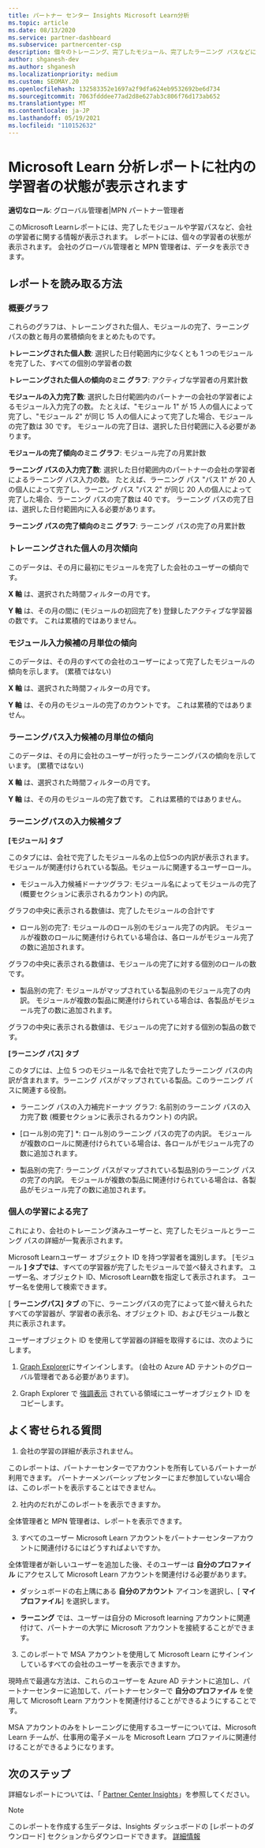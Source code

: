 ```yaml
---
title: パートナー センター Insights Microsoft Learn分析
ms.topic: article
ms.date: 08/13/2020
ms.service: partner-dashboard
ms.subservice: partnercenter-csp
description: 個々のトレーニング、完了したモジュール、完了したラーニング パスなどについてのデータを活用して、会社の学習者を追跡します。
author: shganesh-dev
ms.author: shganesh
ms.localizationpriority: medium
ms.custom: SEOMAY.20
ms.openlocfilehash: 132583352e1697a2f9dfa624eb9532692be6d734
ms.sourcegitcommit: 7063fdddee77ad2d8e627ab3c806f76d173ab652
ms.translationtype: MT
ms.contentlocale: ja-JP
ms.lasthandoff: 05/19/2021
ms.locfileid: "110152632"
---
```

# <a name="the-microsoft-learn-analytics-report-shows-the-status-of-learners-in-your-company"></a>Microsoft Learn 分析レポートに社内の学習者の状態が表示されます

**適切なロール**: グローバル管理者|MPN パートナー管理者

このMicrosoft Learnレポートには、完了したモジュールや学習パスなど、会社の学習者に関する情報が表示されます。 レポートには、個々の学習者の状態が表示されます。 会社のグローバル管理者と MPN 管理者は、データを表示できます。

## <a name="how-to-read-the-report"></a>レポートを読み取る方法

### <a name="summary-charts"></a>概要グラフ

これらのグラフは、トレーニングされた個人、モジュールの完了、ラーニング パスの数と毎月の累積傾向をまとめたものです。


**トレーニングされた個人数**: 選択した日付範囲内に少なくとも 1 つのモジュールを完了した、すべての個別の学習者の数 

**トレーニングされた個人の傾向のミニ グラフ**: アクティブな学習者の月累計数 

**モジュールの入力完了数**: 選択した日付範囲内のパートナーの会社の学習者によるモジュール入力完了の数。
たとえば、"モジュール 1" が 15 人の個人によって完了し、"モジュール 2" が同じ 15 人の個人によって完了した場合、モジュールの完了数は 30 です。 モジュールの完了日は、選択した日付範囲に入る必要があります。

**モジュールの完了傾向のミニ グラフ**: モジュール完了の月累計数 

**ラーニング パスの入力完了数**: 選択した日付範囲内のパートナーの会社の学習者によるラーニング パス入力の数。
たとえば、ラーニング パス "パス 1" が 20 人の個人によって完了し、ラーニング パス "パス 2" が同じ 20 人の個人によって完了した場合、ラーニング パスの完了数は 40 です。 ラーニング パスの完了日は、選択した日付範囲内に入る必要があります。

**ラーニング パスの完了傾向のミニ グラフ**: ラーニング パスの完了の月累計数 

### <a name="trained-individuals-monthly-trend"></a>トレーニングされた個人の月次傾向

このデータは、その月に最初にモジュールを完了した会社のユーザーの傾向です。 

**X 軸** は、選択された時間フィルターの月です。 

**Y 軸** は、その月の間に (モジュールの初回完了を) 登録したアクティブな学習器の数です。 これは累積的ではありません。

### <a name="module-completions-monthly-trend"></a>モジュール入力候補の月単位の傾向

このデータは、その月のすべての会社のユーザーによって完了したモジュールの傾向を示します。 (累積ではない) 

**X 軸** は、選択された時間フィルターの月です。 

**Y 軸** は、その月のモジュールの完了のカウントです。 これは累積的ではありません。

### <a name="learning-path-completions-monthly-trend"></a>ラーニングパス入力候補の月単位の傾向

このデータは、その月に会社のユーザーが行ったラーニングパスの傾向を示しています。 (累積ではない) 

**X 軸** は、選択された時間フィルターの月です。 

**Y 軸** は、その月のモジュールの完了数です。 これは累積的ではありません。

### <a name="learning-path-completion-tabs"></a>ラーニングパスの入力候補タブ 

**[モジュール] タブ**

このタブには、会社で完了したモジュール名の上位5つの内訳が表示されます。モジュールが関連付けられている製品。モジュールに関連するユーザーロール。  

- モジュール入力候補ドーナツグラフ: モジュール名によってモジュールの完了 (概要セクションに表示されるカウント) の内訳。

グラフの中央に表示される数値は、完了したモジュールの合計です

- ロール別の完了: モジュールのロール別のモジュール完了の内訳。 モジュールが複数のロールに関連付けられている場合は、各ロールがモジュール完了の数に追加されます。

グラフの中央に表示される数値は、モジュールの完了に対する個別のロールの数です。 

- 製品別の完了: モジュールがマップされている製品別のモジュール完了の内訳。 モジュールが複数の製品に関連付けられている場合は、各製品がモジュール完了の数に追加されます。    

グラフの中央に表示される数値は、モジュールの完了に対する個別の製品の数です。  

**[ラーニング パス] タブ**   

このタブには、上位 5 つのモジュール名で会社で完了したラーニング パスの内訳が含まれます。ラーニング パスがマップされている製品。このラーニング パスに関連する役割。  

- ラーニング パスの入力補完ドーナツ グラフ: 名前別のラーニング パスの入力完了数 (概要セクションに表示されるカウント) の内訳。

- [ロール別の完了] *: ロール別のラーニング パスの完了の内訳。 モジュールが複数のロールに関連付けられている場合は、各ロールがモジュール完了の数に追加されます。

- 製品別の完了: ラーニング パスがマップされている製品別のラーニング パスの完了の内訳。 モジュールが複数の製品に関連付けられている場合は、各製品がモジュール完了の数に追加されます。

### <a name="completions-by-learning-individuals"></a>個人の学習による完了

これにより、会社のトレーニング済みユーザーと、完了したモジュールとラーニング パスの詳細が一覧表示されます。

Microsoft Learnユーザー オブジェクト ID を持つ学習者を識別します。 [モジュール **] タブでは**、すべての学習器が完了したモジュールで並べ替えされます。 ユーザー名、オブジェクト ID、Microsoft Learn数を指定して表示されます。 ユーザー名を使用して検索できます。 

[ **ラーニングパス] タブ** の下に、ラーニングパスの完了によって並べ替えられたすべての学習器が、学習者の表示名、オブジェクト ID、およびモジュール数と共に表示されます。

ユーザーオブジェクト ID を使用して学習器の詳細を取得するには、次のようにします。 

1. [Graph Explorer](https://developer.microsoft.com/graph/graph-explorer )にサインインします。 (会社の Azure AD テナントのグローバル管理者である必要があります)。

2. Graph Explorer で [強調表示](https://graph.microsoft.com/v1.0/users/a9633ad7-c8dc-4587-b119-0bc286b0711f) されている領域にユーザーオブジェクト ID をコピーします。 

## <a name="faq"></a>よく寄せられる質問

1. 会社の学習の詳細が表示されません。

このレポートは、パートナーセンターでアカウントを所有しているパートナーが利用できます。 パートナーメンバーシップセンターにまだ参加していない場合は、このレポートを表示することはできません。

2.  社内のだれがこのレポートを表示できますか。 

全体管理者と MPN 管理者は、レポートを表示できます。

3. すべてのユーザー Microsoft Learn アカウントをパートナーセンターアカウントに関連付けるにはどうすればよいですか。

全体管理者が新しいユーザーを追加した後、そのユーザーは **自分のプロファイル** にアクセスして Microsoft Learn アカウントを関連付ける必要があります。

- ダッシュボードの右上隅にある **自分のアカウント** アイコンを選択し、[ **マイプロファイル**] を選択します。 

-  **ラーニング** では、ユーザーは自分の Microsoft learning アカウントに関連付けて、パートナーの大学に Microsoft アカウントを接続することができます。

3. このレポートで MSA アカウントを使用して Microsoft Learn にサインインしているすべての会社のユーザーを表示できますか。

現時点で最適な方法は、これらのユーザーを Azure AD テナントに追加し、パートナーセンターに追加して、パートナーセンターで **自分のプロファイル** を使用して Microsoft Learn アカウントを関連付けることができるようにすることです。 

MSA アカウントのみをトレーニングに使用するユーザーについては、Microsoft Learn チームが、仕事用の電子メールを Microsoft Learn プロファイルに関連付けることができるようになります。 

## <a name="next-steps"></a>次のステップ

詳細なレポートについては、「 [Partner Center Insights](partner-center-insights.md)」を参照してください。

>[!NOTE] 
> このレポートを作成する生データは、Insights ダッシュボードの [レポートのダウンロード] セクションからダウンロードできます。 [詳細情報](pci-download-reports.md) 